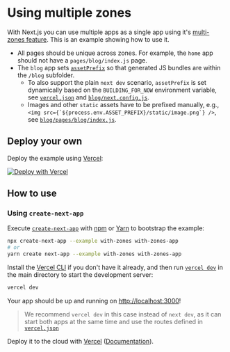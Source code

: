 # Using multiple zones

With Next.js you can use multiple apps as a single app using it's [multi-zones feature](https://nextjs.org/docs/advanced-features/multi-zones). This is an example showing how to use it.

- All pages should be unique across zones. For example, the `home` app should not have a `pages/blog/index.js` page.
- The `blog` app sets [`assetPrefix`](https://nextjs.org/docs/api-reference/next.config.js/cdn-support-with-asset-prefix) so that generated JS bundles are within the `/blog` subfolder.
  - To also support the plain `next dev` scenario, `assetPrefix` is set dynamically based on the `BUILDING_FOR_NOW` environment variable, see [`vercel.json`](vercel.json) and [`blog/next.config.js`](blog/next.config.js).
  - Images and other `static` assets have to be prefixed manually, e.g., `` <img src={`${process.env.ASSET_PREFIX}/static/image.png`} /> ``, see [`blog/pages/blog/index.js`](blog/pages/blog/index.js).

## Deploy your own

Deploy the example using [Vercel](https://vercel.com):

[![Deploy with Vercel](https://vercel.com/button)](https://vercel.com/import/project?template=https://github.com/vercel/next.js/tree/canary/examples/with-zones)

## How to use

### Using `create-next-app`

Execute [`create-next-app`](https://github.com/vercel/next.js/tree/canary/packages/create-next-app) with [npm](https://docs.npmjs.com/cli/init) or [Yarn](https://yarnpkg.com/lang/en/docs/cli/create/) to bootstrap the example:

```bash
npx create-next-app --example with-zones with-zones-app
# or
yarn create next-app --example with-zones with-zones-app
```

Install the [Vercel CLI](https://vercel.com/download) if you don't have it already, and then run [`vercel dev`](https://vercel.com/docs/cli?query=dev#commands/dev) in the main directory to start the development server:

```bash
vercel dev
```

Your app should be up and running on [http://localhost:3000](http://localhost:3000)!

> We recommend `vercel dev` in this case instead of `next dev`, as it can start both apps at the same time and use the routes defined in [`vercel.json`](vercel.json)

Deploy it to the cloud with [Vercel](https://vercel.com/import?filter=next.js&utm_source=github&utm_medium=readme&utm_campaign=next-example) ([Documentation](https://nextjs.org/docs/deployment)).
